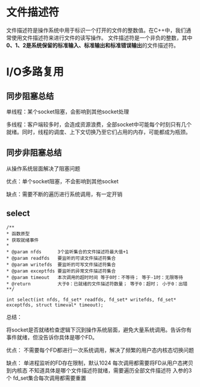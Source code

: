# 文件描述符
文件描述符是操作系统中用于标识一个打开的文件的整数值。在C++中，我们通常使用文件描述符来进行文件的读写操作。
文件描述符是一个非负的整数，其中**0、1、2是系统保留的标准输入、标准输出和标准错误输出**的文件描述符。

# I/O多路复用
## 同步阻塞总结

单线程：某个socket阻塞，会影响到其他socket处理

多线程：客户端较多时，会造成资源浪费，全部socket中可能每个时刻只有几个就绪。同时，线程的调度、上下文切换乃至它们占用的内存，可能都成为瓶颈。
## 同步非阻塞总结

从操作系统层面解决了阻塞问题

优点：单个socket阻塞，不会影响到其他socket

缺点：需要不断的遍历进行系统调用，有一定开销

## select

```
/**
* 函数原型
* 获取就绪事件
*
* @param nfds      3个监听集合的文件描述符最大值+1
* @param readfds   要监听的可读文件描述符集合
* @param writefds  要监听的可写文件描述符集合
* @param exceptfds 要监听的异常文件描述符集合
* @param timeout   本次调用的超时时间 等于0时：不等待； 等于-1时：无限等待
* @return          大于0：已就绪的文件描述符数量； 等于0：超时； 小于0：出错
**/

int select(int nfds, fd_set* readfds, fd_set* writefds, fd_set* exceptfds, struct timeval* timeout);
```
总结：

将socket是否就绪检查逻辑下沉到操作系统层面，避免大量系统调用。告诉你有事件就绪，但没告诉你具体是哪个FD。

优点：
不需要每个FD都进行一次系统调用，解决了频繁的用户态内核态切换问题

缺点：
单进程监听的FD存在限制，默认1024
每次调用都需要将FD从用户态拷贝到内核态
不知道具体是哪个文件描述符就绪，需要遍历全部文件描述符
入参的3个 fd_set集合每次调用都需要重置


